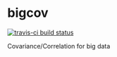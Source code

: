 # bigcov

[![travis-ci build status](https://travis-ci.org/variani/bigcov.svg?branch=master)](https://travis-ci.org/variani/bigcov)

Covariance/Correlation for big data
